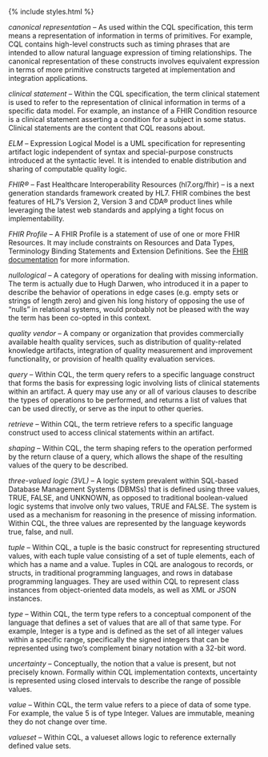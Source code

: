 {% include styles.html %}

*canonical representation* – As used within the CQL specification, this term means a representation of information in terms of primitives. For example, CQL contains high-level constructs such as timing phrases that are intended to allow natural language expression of timing relationships. The canonical representation of these constructs involves equivalent expression in terms of more primitive constructs targeted at implementation and integration applications.

*clinical statement* – Within the CQL specification, the term clinical statement is used to refer to the representation of clinical information in terms of a specific data model. For example, an instance of a FHIR Condition resource is a clinical statement asserting a condition for a subject in some status. Clinical statements are the content that CQL reasons about.

*ELM* – Expression Logical Model is a UML specification for representing artifact logic independent of syntax and special-purpose constructs introduced at the syntactic level. It is intended to enable distribution and sharing of computable quality logic.

*FHIR®* – Fast Healthcare Interoperability Resources (hl7.org/fhir) – is a next generation standards framework created by HL7. FHIR combines the best features of HL7’s Version 2, Version 3 and CDA® product lines while leveraging the latest web standards and applying a tight focus on implementability.

*FHIR Profile* – A FHIR Profile is a statement of use of one or more FHIR Resources. It may include constraints on Resources and Data Types, Terminology Binding Statements and Extension Definitions. See the [FHIR documentation](#03-developersguide.adoc#using-fhirpath) for more information.

*nullological* – A category of operations for dealing with missing information. The term is actually due to Hugh Darwen, who introduced it in a paper to describe the behavior of operations in edge cases (e.g. empty sets or strings of length zero) and given his long history of opposing the use of “nulls” in relational systems, would probably not be pleased with the way the term has been co-opted in this context.

*quality vendor* – A company or organization that provides commercially available health quality services, such as distribution of quality-related knowledge artifacts, integration of quality measurement and improvement functionality, or provision of health quality evaluation services.

*query* – Within CQL, the term query refers to a specific language construct that forms the basis for expressing logic involving lists of clinical statements within an artifact. A query may use any or all of various clauses to describe the types of operations to be performed, and returns a list of values that can be used directly, or serve as the input to other queries.

*retrieve* – Within CQL, the term retrieve refers to a specific language construct used to access clinical statements within an artifact.

*shaping* – Within CQL, the term shaping refers to the operation performed by the return clause of a query, which allows the shape of the resulting values of the query to be described.

*three-valued logic (3VL)* – A logic system prevalent within SQL-based Database Management Systems (DBMSs) that is defined using three values, TRUE, FALSE, and UNKNOWN, as opposed to traditional boolean-valued logic systems that involve only two values, TRUE and FALSE. The system is used as a mechanism for reasoning in the presence of missing information. Within CQL, the three values are represented by the language keywords true, false, and null.

*tuple* – Within CQL, a tuple is the basic construct for representing structured values, with each tuple value consisting of a set of tuple elements, each of which has a name and a value. Tuples in CQL are analogous to records, or structs, in traditional programming languages, and rows in database programming languages. They are used within CQL to represent class instances from object-oriented data models, as well as XML or JSON instances.

*type* – Within CQL, the term type refers to a conceptual component of the language that defines a set of values that are all of that same type. For example, Integer is a type and is defined as the set of all integer values within a specific range, specifically the signed integers that can be represented using two’s complement binary notation with a 32-bit word.

*uncertainty* – Conceptually, the notion that a value is present, but not precisely known. Formally within CQL implementation contexts, uncertainty is represented using closed intervals to describe the range of possible values.

*value* – Within CQL, the term value refers to a piece of data of some type. For example, the value 5 is of type Integer. Values are immutable, meaning they do not change over time.

*valueset* – Within CQL, a valueset allows logic to reference externally defined value sets.

